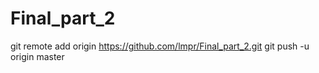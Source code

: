 # Final_part_2
git remote add origin https://github.com/lmpr/Final_part_2.git
git push -u origin master
